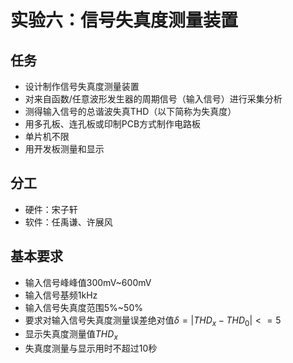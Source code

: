 # 实验六：信号失真度测量装置

## 任务

- 设计制作信号失真度测量装置
- 对来自函数/任意波形发生器的周期信号（输入信号）进行采集分析
- 测得输入信号的总谐波失真THD（以下简称为失真度）
- 用多孔板、连孔板或印制PCB方式制作电路板
- 单片机不限
- 用开发板测量和显示

## 分工

- 硬件：宋子轩
- 软件：任禹谦、许展风

## 基本要求

- 输入信号峰峰值300mV~600mV
- 输入信号基频1kHz
- 输入信号失真度范围5%~50%
- 要求对输入信号失真度测量误差绝对值$\delta=|THD_x-THD_0|<=5%$
- 显示失真度测量值$THD_x$
- 失真度测量与显示用时不超过10秒